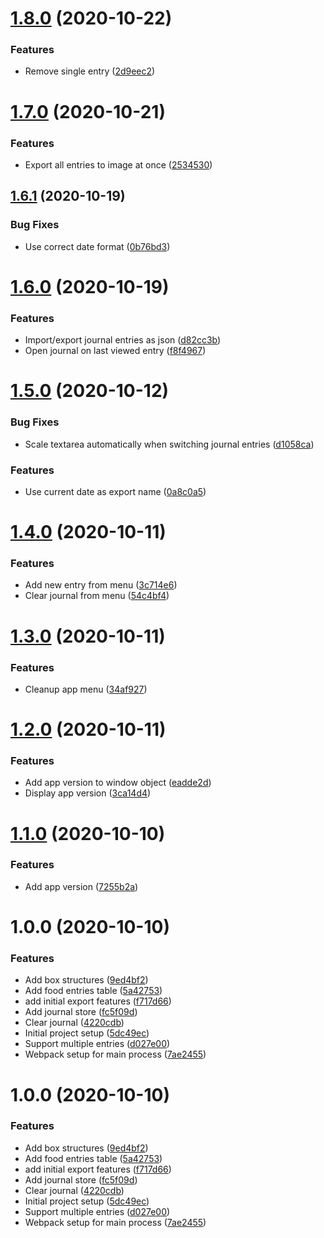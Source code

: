 # [1.8.0](https://github.com/TheUnderScorer/DietAssistant/compare/v1.7.0...v1.8.0) (2020-10-22)


### Features

* Remove single entry ([2d9eec2](https://github.com/TheUnderScorer/DietAssistant/commit/2d9eec21e92d62d350417a6cedc06be47fd003b1))

# [1.7.0](https://github.com/TheUnderScorer/DietAssistant/compare/v1.6.1...v1.7.0) (2020-10-21)


### Features

* Export all entries to image at once ([2534530](https://github.com/TheUnderScorer/DietAssistant/commit/253453072b52c338ae278d73cc131a99fe9377f0))

## [1.6.1](https://github.com/TheUnderScorer/DietAssistant/compare/v1.6.0...v1.6.1) (2020-10-19)


### Bug Fixes

* Use correct date format ([0b76bd3](https://github.com/TheUnderScorer/DietAssistant/commit/0b76bd38c280a381ddfebf4620dd6912f02d2719))

# [1.6.0](https://github.com/TheUnderScorer/DietAssistant/compare/v1.5.0...v1.6.0) (2020-10-19)


### Features

* Import/export journal entries as json ([d82cc3b](https://github.com/TheUnderScorer/DietAssistant/commit/d82cc3b358e0e05bbdfb3953356636655ac0b5ac))
* Open journal on last viewed entry ([f8f4967](https://github.com/TheUnderScorer/DietAssistant/commit/f8f4967856273fe1d618143d5483a64fc280218e))

# [1.5.0](https://github.com/TheUnderScorer/DietAssistant/compare/v1.4.0...v1.5.0) (2020-10-12)


### Bug Fixes

* Scale textarea automatically when switching journal entries ([d1058ca](https://github.com/TheUnderScorer/DietAssistant/commit/d1058cae85c03920eb412061733f317cbdaf754a))


### Features

* Use current date as export name ([0a8c0a5](https://github.com/TheUnderScorer/DietAssistant/commit/0a8c0a580990bb7d62e4b350628970147d52d4c3))

# [1.4.0](https://github.com/TheUnderScorer/DietAssistant/compare/v1.3.0...v1.4.0) (2020-10-11)


### Features

* Add new entry from menu ([3c714e6](https://github.com/TheUnderScorer/DietAssistant/commit/3c714e6ce665538c62c4db1fd081da3b5948b4fc))
* Clear journal from menu ([54c4bf4](https://github.com/TheUnderScorer/DietAssistant/commit/54c4bf4967ce23be786344782485c87a7b0562ed))

# [1.3.0](https://github.com/TheUnderScorer/DietAssistant/compare/v1.2.0...v1.3.0) (2020-10-11)


### Features

* Cleanup app menu ([34af927](https://github.com/TheUnderScorer/DietAssistant/commit/34af927c6f2c3f4c0759bdc401a53d5512689b0a))

# [1.2.0](https://github.com/TheUnderScorer/DietAssistant/compare/v1.1.0...v1.2.0) (2020-10-11)


### Features

* Add app version to window object ([eadde2d](https://github.com/TheUnderScorer/DietAssistant/commit/eadde2dc607a5b955fd6fcf6f3be3a2454e147e2))
* Display app version ([3ca14d4](https://github.com/TheUnderScorer/DietAssistant/commit/3ca14d40c8c349cdf44290f8842c3eec50f9aed8))

# [1.1.0](https://github.com/TheUnderScorer/DietAssistant/compare/v1.0.0...v1.1.0) (2020-10-10)


### Features

* Add app version ([7255b2a](https://github.com/TheUnderScorer/DietAssistant/commit/7255b2aa2eeb364ad24bc258d8f87425b4847e1d))

# 1.0.0 (2020-10-10)


### Features

* Add box structures ([9ed4bf2](https://github.com/TheUnderScorer/DietAssistant/commit/9ed4bf29f67dce85cba5358ae9d9ca97e72b8c8c))
* Add food entries table ([5a42753](https://github.com/TheUnderScorer/DietAssistant/commit/5a427533a2a87ec9158ef6a17196d34255380dff))
* add initial export features ([f717d66](https://github.com/TheUnderScorer/DietAssistant/commit/f717d66c233d4209a6646977ecfc439bcfbbc78e))
* Add journal store ([fc5f09d](https://github.com/TheUnderScorer/DietAssistant/commit/fc5f09db9f53abf7a22a8bd23446a6f63a1063b5))
* Clear journal ([4220cdb](https://github.com/TheUnderScorer/DietAssistant/commit/4220cdbd73ac90a280afab39f1471c2bfff26614))
* Initial project setup ([5dc49ec](https://github.com/TheUnderScorer/DietAssistant/commit/5dc49ecb25e6ff1666765e9c647c9603759052f5))
* Support multiple entries ([d027e00](https://github.com/TheUnderScorer/DietAssistant/commit/d027e000f9d55113d55529d15d9b37b050a930c6))
* Webpack setup for main process ([7ae2455](https://github.com/TheUnderScorer/DietAssistant/commit/7ae2455f90bac0d2e5036ca1b82edbbda3a631ce))

# 1.0.0 (2020-10-10)


### Features

* Add box structures ([9ed4bf2](https://github.com/TheUnderScorer/DietAssistant/commit/9ed4bf29f67dce85cba5358ae9d9ca97e72b8c8c))
* Add food entries table ([5a42753](https://github.com/TheUnderScorer/DietAssistant/commit/5a427533a2a87ec9158ef6a17196d34255380dff))
* add initial export features ([f717d66](https://github.com/TheUnderScorer/DietAssistant/commit/f717d66c233d4209a6646977ecfc439bcfbbc78e))
* Add journal store ([fc5f09d](https://github.com/TheUnderScorer/DietAssistant/commit/fc5f09db9f53abf7a22a8bd23446a6f63a1063b5))
* Clear journal ([4220cdb](https://github.com/TheUnderScorer/DietAssistant/commit/4220cdbd73ac90a280afab39f1471c2bfff26614))
* Initial project setup ([5dc49ec](https://github.com/TheUnderScorer/DietAssistant/commit/5dc49ecb25e6ff1666765e9c647c9603759052f5))
* Support multiple entries ([d027e00](https://github.com/TheUnderScorer/DietAssistant/commit/d027e000f9d55113d55529d15d9b37b050a930c6))
* Webpack setup for main process ([7ae2455](https://github.com/TheUnderScorer/DietAssistant/commit/7ae2455f90bac0d2e5036ca1b82edbbda3a631ce))
